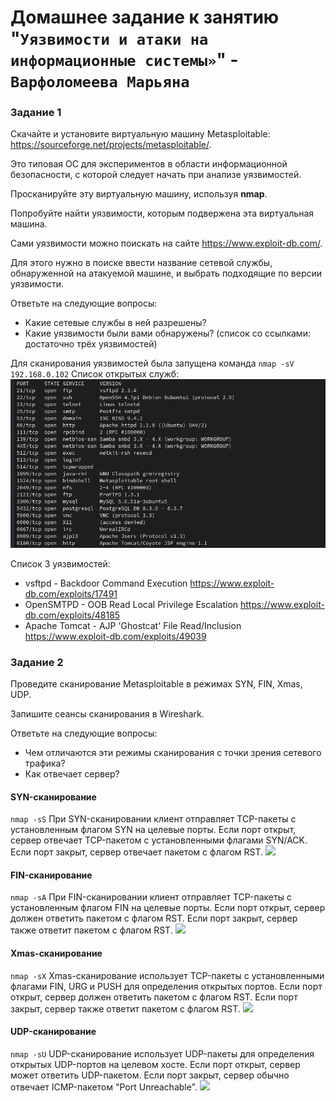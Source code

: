 # Домашнее задание к занятию "`Уязвимости и атаки на информационные системы»`" - `Варфоломеева Марьяна`


### Задание 1

Скачайте и установите виртуальную машину Metasploitable: https://sourceforge.net/projects/metasploitable/.

Это типовая ОС для экспериментов в области информационной безопасности, с которой следует начать при анализе уязвимостей.

Просканируйте эту виртуальную машину, используя **nmap**.

Попробуйте найти уязвимости, которым подвержена эта виртуальная машина.

Сами уязвимости можно поискать на сайте https://www.exploit-db.com/.

Для этого нужно в поиске ввести название сетевой службы, обнаруженной на атакуемой машине, и выбрать подходящие по версии уязвимости.

Ответьте на следующие вопросы:

- Какие сетевые службы в ней разрешены?
- Какие уязвимости были вами обнаружены? (список со ссылками: достаточно трёх уязвимостей)
  
Для сканирования уязвимостей была запущена команда ```nmap -sV 192.168.0.102```
Список открытых служб:
![](./img/1.png)

Список 3 уязвимостей:
- vsftpd  - Backdoor Command Execution https://www.exploit-db.com/exploits/17491
- OpenSMTPD - OOB Read Local Privilege Escalation https://www.exploit-db.com/exploits/48185
- Apache Tomcat - AJP 'Ghostcat' File Read/Inclusion  https://www.exploit-db.com/exploits/49039


### Задание 2

Проведите сканирование Metasploitable в режимах SYN, FIN, Xmas, UDP.

Запишите сеансы сканирования в Wireshark.

Ответьте на следующие вопросы:

- Чем отличаются эти режимы сканирования с точки зрения сетевого трафика?
- Как отвечает сервер?

#### SYN-сканирование
```nmap -sS```
При SYN-сканировании клиент отправляет TCP-пакеты с установленным флагом SYN на целевые порты. Если порт открыт, сервер 
отвечает TCP-пакетом с установленными флагами SYN/ACK. Если порт закрыт, сервер отвечает пакетом с флагом RST.
![](./img/2.png)

#### FIN-сканирование
```nmap -sA``` 
При FIN-сканировании клиент отправляет TCP-пакеты с установленным флагом FIN на целевые порты. 
Если порт открыт, сервер должен ответить пакетом с флагом RST. Если порт закрыт, сервер также ответит пакетом с флагом RST. 
![](./img/3.png)

#### Xmas-сканирование 
```nmap -sX``` 
Xmas-сканирование использует TCP-пакеты с установленными флагами FIN, URG и PUSH для определения открытых портов. 
Если порт открыт, сервер должен ответить пакетом с флагом RST. Если порт закрыт, сервер также ответит пакетом с флагом RST. 
![](./img/4.png)

#### UDP-сканирование
```nmap -sU``` 
UDP-сканирование использует UDP-пакеты для определения открытых UDP-портов на целевом хосте. 
Если порт открыт, сервер может ответить UDP-пакетом. Если порт закрыт, сервер обычно отвечает ICMP-пакетом "Port Unreachable". 
![](./img/5.png)